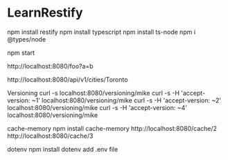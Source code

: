 # LearnRestify

npm install restify
npm install typescript
npm install ts-node
npm i @types/node

npm start


http://localhost:8080/foo?a=b


http://localhost:8080/api/v1/cities/Toronto


Versioning
curl -s localhost:8080/versioning/mike
curl -s -H 'accept-version: ~1' localhost:8080/versioning/mike
curl -s -H 'accept-version: ~2' localhost:8080/versioning/mike
curl -s -H 'accept-version: ~4' localhost:8080/versioning/mike


cache-memory
npm install cache-memory
http://localhost:8080/cache/2
http://localhost:8080/cache/3


dotenv
npm install dotenv
add .env file